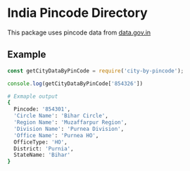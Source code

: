 # India Pincode Directory

This package uses pincode data from [data.gov.in](https://www.data.gov.in/catalog/all-india-pincode-directory)

## Example

```js
const getCityDataByPinCode = require('city-by-pincode');

console.log(getCityDataByPinCode['854326'])
```

```bash
# Exmaple output
{
  Pincode: '854301',
  'Circle Name': 'Bihar Circle',
  'Region Name': 'Muzaffarpur Region',
  'Division Name': 'Purnea Division',
  'Office Name': 'Purnea HO',
  OfficeType: 'HO',
  District: 'Purnia',
  StateName: 'Bihar'
}
```

